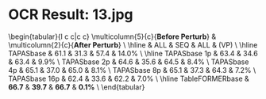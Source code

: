 # OCR Result: 13.jpg



\begin{tabular}{l c c|c c} \multicolumn{5}{c}{**Before Perturb**} & \multicolumn{2}{c}{**After Perturb**} \\ \hline  & ALL & SEQ & ALL & \(VP\) \\ \hline TAPASbase & 61.1 & 31.3 & 57.4 & 14.0\% \\ \hline TAPASbase 1p & 63.4 & 34.6 & 63.4 & 9.9\% \\ TAPASbase 2p & 64.6 & 35.6 & 64.5 & 8.4\% \\ TAPASbase 4p & 65.1 & 37.0 & 65.0 & 8.1\% \\ TAPASbase 8p & 65.1 & 37.3 & 64.3 & 7.2\% \\ TAPASbase 16p & 62.4 & 33.6 & 62.2 & 7.0\% \\ \hline TableFORMERbase & **66.7** & **39.7** & **66.7** & **0.1\%** \\ \end{tabular}

